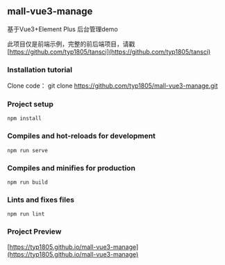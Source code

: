 ## mall-vue3-manage

基于Vue3+Element Plus 后台管理demo

此项目仅是前端示例，完整的前后端项目，请戳 [https://github.com/typ1805/tansci](https://github.com/typ1805/tansci)

### Installation tutorial

Clone code： git clone https://github.com/typ1805/mall-vue3-manage.git

### Project setup
```
npm install
```

### Compiles and hot-reloads for development
```
npm run serve
```

### Compiles and minifies for production
```
npm run build
```

### Lints and fixes files
```
npm run lint
```

### Project Preview
[https://typ1805.github.io/mall-vue3-manage](https://typ1805.github.io/mall-vue3-manage)
